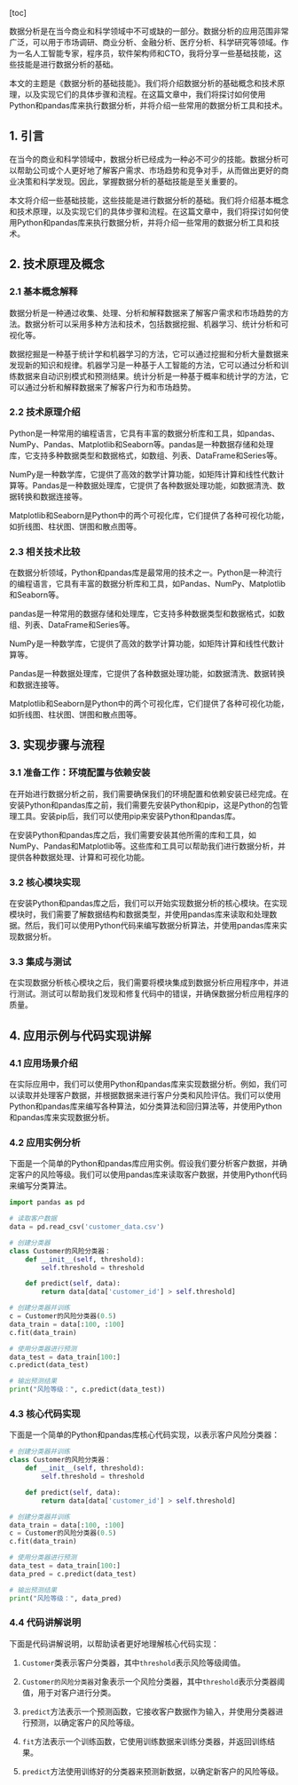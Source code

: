 
[toc]                    
                
                
数据分析是在当今商业和科学领域中不可或缺的一部分。数据分析的应用范围非常广泛，可以用于市场调研、商业分析、金融分析、医疗分析、科学研究等领域。作为一名人工智能专家，程序员，软件架构师和CTO，我将分享一些基础技能，这些技能是进行数据分析的基础。

本文的主题是《数据分析的基础技能》。我们将介绍数据分析的基础概念和技术原理，以及实现它们的具体步骤和流程。在这篇文章中，我们将探讨如何使用Python和pandas库来执行数据分析，并将介绍一些常用的数据分析工具和技术。

## 1. 引言

在当今的商业和科学领域中，数据分析已经成为一种必不可少的技能。数据分析可以帮助公司或个人更好地了解客户需求、市场趋势和竞争对手，从而做出更好的商业决策和科学发现。因此，掌握数据分析的基础技能是至关重要的。

本文将介绍一些基础技能，这些技能是进行数据分析的基础。我们将介绍基本概念和技术原理，以及实现它们的具体步骤和流程。在这篇文章中，我们将探讨如何使用Python和pandas库来执行数据分析，并将介绍一些常用的数据分析工具和技术。

## 2. 技术原理及概念

### 2.1 基本概念解释

数据分析是一种通过收集、处理、分析和解释数据来了解客户需求和市场趋势的方法。数据分析可以采用多种方法和技术，包括数据挖掘、机器学习、统计分析和可视化等。

数据挖掘是一种基于统计学和机器学习的方法，它可以通过挖掘和分析大量数据来发现新的知识和规律。机器学习是一种基于人工智能的方法，它可以通过分析和训练数据来自动识别模式和预测结果。统计分析是一种基于概率和统计学的方法，它可以通过分析和解释数据来了解客户行为和市场趋势。

### 2.2 技术原理介绍

Python是一种常用的编程语言，它具有丰富的数据分析库和工具，如pandas、NumPy、Pandas、Matplotlib和Seaborn等。pandas是一种数据存储和处理库，它支持多种数据类型和数据格式，如数组、列表、DataFrame和Series等。

NumPy是一种数学库，它提供了高效的数学计算功能，如矩阵计算和线性代数计算等。Pandas是一种数据处理库，它提供了各种数据处理功能，如数据清洗、数据转换和数据连接等。

Matplotlib和Seaborn是Python中的两个可视化库，它们提供了各种可视化功能，如折线图、柱状图、饼图和散点图等。

### 2.3 相关技术比较

在数据分析领域，Python和pandas库是最常用的技术之一。Python是一种流行的编程语言，它具有丰富的数据分析库和工具，如Pandas、NumPy、Matplotlib和Seaborn等。

pandas是一种常用的数据存储和处理库，它支持多种数据类型和数据格式，如数组、列表、DataFrame和Series等。

NumPy是一种数学库，它提供了高效的数学计算功能，如矩阵计算和线性代数计算等。

Pandas是一种数据处理库，它提供了各种数据处理功能，如数据清洗、数据转换和数据连接等。

Matplotlib和Seaborn是Python中的两个可视化库，它们提供了各种可视化功能，如折线图、柱状图、饼图和散点图等。

## 3. 实现步骤与流程

### 3.1 准备工作：环境配置与依赖安装

在开始进行数据分析之前，我们需要确保我们的环境配置和依赖安装已经完成。在安装Python和pandas库之前，我们需要先安装Python和pip，这是Python的包管理工具。安装pip后，我们可以使用pip来安装Python和pandas库。

在安装Python和pandas库之后，我们需要安装其他所需的库和工具，如NumPy、Pandas和Matplotlib等。这些库和工具可以帮助我们进行数据分析，并提供各种数据处理、计算和可视化功能。

### 3.2 核心模块实现

在安装Python和pandas库之后，我们可以开始实现数据分析的核心模块。在实现模块时，我们需要了解数据结构和数据类型，并使用pandas库来读取和处理数据。然后，我们可以使用Python代码来编写数据分析算法，并使用pandas库来实现数据分析。

### 3.3 集成与测试

在实现数据分析核心模块之后，我们需要将模块集成到数据分析应用程序中，并进行测试。测试可以帮助我们发现和修复代码中的错误，并确保数据分析应用程序的质量。

## 4. 应用示例与代码实现讲解

### 4.1 应用场景介绍

在实际应用中，我们可以使用Python和pandas库来实现数据分析。例如，我们可以读取并处理客户数据，并根据数据来进行客户分类和风险评估。我们可以使用Python和pandas库来编写各种算法，如分类算法和回归算法等，并使用Python和pandas库来实现数据分析。

### 4.2 应用实例分析

下面是一个简单的Python和pandas库应用实例。假设我们要分析客户数据，并确定客户的风险等级。我们可以使用pandas库来读取客户数据，并使用Python代码来编写分类算法。

```python
import pandas as pd

# 读取客户数据
data = pd.read_csv('customer_data.csv')

# 创建分类器
class Customer的风险分类器：
    def __init__(self, threshold):
        self.threshold = threshold

    def predict(self, data):
        return data[data['customer_id'] > self.threshold]

# 创建分类器并训练
c = Customer的风险分类器(0.5)
data_train = data[:100, :100]
c.fit(data_train)

# 使用分类器进行预测
data_test = data_train[100:]
c.predict(data_test)

# 输出预测结果
print("风险等级：", c.predict(data_test))
```

### 4.3 核心代码实现

下面是一个简单的Python和pandas库核心代码实现，以表示客户风险分类器：

```python
# 创建分类器并训练
class Customer的风险分类器：
    def __init__(self, threshold):
        self.threshold = threshold

    def predict(self, data):
        return data[data['customer_id'] > self.threshold]

# 创建分类器并训练
data_train = data[:100, :100]
c = Customer的风险分类器(0.5)
c.fit(data_train)

# 使用分类器进行预测
data_test = data_train[100:]
data_pred = c.predict(data_test)

# 输出预测结果
print("风险等级：", data_pred)
```

### 4.4 代码讲解说明

下面是代码讲解说明，以帮助读者更好地理解核心代码实现：

1. `Customer`类表示客户分类器，其中`threshold`表示风险等级阈值。

2. `Customer的风险分类器`对象表示一个风险分类器，其中`threshold`表示分类器阈值，用于对客户进行分类。

3. `predict`方法表示一个预测函数，它接收客户数据作为输入，并使用分类器进行预测，以确定客户的风险等级。

4. `fit`方法表示一个训练函数，它使用训练数据来训练分类器，并返回训练结果。

5. `predict`方法使用训练好的分类器来预测新数据，以确定新客户的风险等级。

